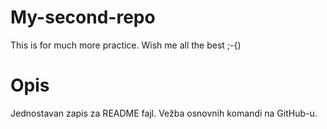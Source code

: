 # My-second-repo
This is for much more practice. Wish me all the best ;-{)

# Opis
Jednostavan zapis za README fajl.
Vežba osnovnih komandi na GitHub-u.
